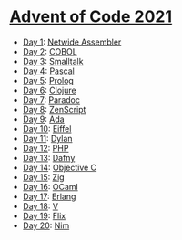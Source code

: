 # [Advent of Code 2021](https://adventofcode.com/2021/)

  * [Day 1](day01/README.md): [Netwide Assembler](https://en.wikipedia.org/wiki/Netwide_Assembler)
  * [Day 2](day02/README.md): [COBOL](https://en.wikipedia.org/wiki/COBOL)
  * [Day 3](day03/README.md): [Smalltalk](https://en.wikipedia.org/wiki/Smalltalk)
  * [Day 4](day04/README.md): [Pascal](https://en.wikipedia.org/wiki/Pascal_(programming_language))
  * [Day 5](day05/README.md): [Prolog](https://en.wikipedia.org/wiki/Prolog)
  * [Day 6](day06/README.md): [Clojure](https://en.wikipedia.org/wiki/Clojure)
  * [Day 7](day07/README.md): [Paradoc](https://github.com/betaveros/paradoc)
  * [Day 8](day08/README.md): [ZenScript](https://docs.blamejared.com/1.16/en/zencode/ZenCode)
  * [Day 9](day09/README.md): [Ada](https://en.wikipedia.org/wiki/Ada_(programming_language))
  * [Day 10](day10/README.md): [Eiffel](https://en.wikipedia.org/wiki/Eiffel_(programming_language))
  * [Day 11](day11/README.md): [Dylan](https://en.wikipedia.org/wiki/Dylan_(programming_language))
  * [Day 12](day12/README.md): [PHP](https://en.wikipedia.org/wiki/PHP)
  * [Day 13](day13/README.md): [Dafny](https://en.wikipedia.org/wiki/Dafny)
  * [Day 14](day14/README.md): [Objective C](https://en.wikipedia.org/wiki/Objective-C)
  * [Day 15](day15/README.md): [Zig](https://en.wikipedia.org/wiki/Zig_(programming_language))
  * [Day 16](day16/README.md): [OCaml](https://en.wikipedia.org/wiki/OCaml)
  * [Day 17](day17/README.md): [Erlang](https://en.wikipedia.org/wiki/Erlang_(programming_language))
  * [Day 18](day18/README.md): [V](https://vlang.io/)
  * [Day 19](day19/README.md): [Flix](https://en.wikipedia.org/wiki/Flix_(programming_language))
  * [Day 20](day20/README.md): [Nim](https://en.wikipedia.org/wiki/Nim_(programming_language))
  